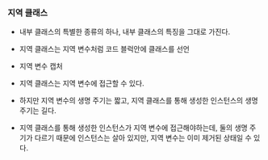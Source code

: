 
### 지역 클래스 
- 내부 클래스의 특별한 종류의 하나, 내부 클래스의 특징을 그대로 가진다.
- 지역 클래스는 지역 변수처럼 코드 블럭안에 클래스를 선언

- 지역 변수 캡처

- 지역 클래스는 지역 변수에 접근할 수 있다.

- 하지만 지역 변수의 생명 주기는 짧고, 지역 클래스를 통해 생성한 인스턴스의 생명주기는 길다.
- 지역 클래스를 통해 생성한 인스턴스가 지역 변수에 접근해야하는데, 둘의 생명 주기가 다르기 때문에 인스턴스는 살아 있지만, 지역 변수는 이미 제거된 상태일 수 있다.